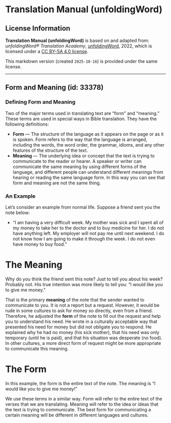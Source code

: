 # Translation Manual (unfoldingWord)

## License Information

**Translation Manual (unfoldingWord)** is based on and adapted from: _unfoldingWord® Translation Academy_, [unfoldingWord](https://unfoldingword.org/utw), 2022, which is licensed under a [CC BY-SA 4.0 license](https://creativecommons.org/licenses/by-sa/4.0/legalcode.en).

This markdown version (created `2025-10-16`) is provided under the same license.



--------------------------------

## Form and Meaning (id: 33378)

### Defining Form and Meaning

Two of the major terms used in translating text are “form” and “meaning.” These terms are used in special ways in Bible translation. They have the following definitions:

* **Form** — The structure of the language as it appears on the page or as it is spoken. Form refers to the way that the language is arranged, including the words, the word order, the grammar, idioms, and any other features of the structure of the text.
* **Meaning** — The underlying idea or concept that the text is trying to communicate to the reader or hearer. A speaker or writer can communicate the same meaning by using different forms of the language, and different people can understand different meanings from hearing or reading the same language form. In this way you can see that form and meaning are not the same thing.

### An Example

Let’s consider an example from normal life. Suppose a friend sent you the note below:

* “I am having a very difficult week. My mother was sick and I spent all of my money to take her to the doctor and to buy medicine for her. I do not have anything left. My employer will not pay me until next weekend. I do not know how I am going to make it through the week. I do not even have money to buy food.”

The Meaning
===========

Why do you think the friend sent this note? Just to tell you about his week? Probably not. His true intention was more likely to tell you: “I would like you to give me money.”

That is the primary **meaning** of the note that the sender wanted to communicate to you. It is not a report but a request. However, it would be rude in some cultures to ask for money so directly, even from a friend. Therefore, he adjusted the **form** of the note to fill out the request and help you to understand his need. He wrote in a culturally acceptable way that presented his need for money but did not obligate you to respond. He explained why he had no money (his sick mother), that his need was only temporary (until he is paid), and that his situation was desperate (no food). In other cultures, a more direct form of request might be more appropriate to communicate this meaning.

The Form
========

In this example, the form is the entire text of the note. The meaning is “I would like you to give me money!”

We use these terms in a similar way. Form will refer to the entire text of the verses that we are translating. Meaning will refer to the idea or ideas that the text is trying to communicate. The best form for communicating a certain meaning will be different in different languages and cultures.


